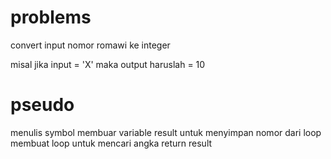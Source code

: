 # problems
convert input nomor romawi ke integer

misal jika input = 'X'
maka output haruslah = 10

# pseudo

menulis symbol
membuar variable result untuk menyimpan nomor dari loop
membuat loop untuk mencari angka
return result
